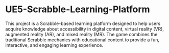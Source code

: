 # UE5-Scrabble-Learning-Platform
This project is a Scrabble-based learning platform designed to help users acquire knowledge about accessibility in digital content, virtual reality (VR), augmented reality (AR), and mixed reality (MR). The game combines the traditional Scrabble mechanics with educational content to provide a fun, interactive, and engaging learning experience.
